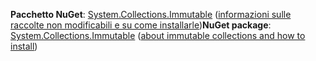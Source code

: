 <span data-ttu-id="c436c-101">**Pacchetto NuGet**: [System.Collections.Immutable](http://go.microsoft.com/fwlink/?LinkId=318047) ([informazioni sulle raccolte non modificabili e su come installarle](/dotnet/api/system.collections.immutable#Remarks))</span><span class="sxs-lookup"><span data-stu-id="c436c-101">**NuGet package**: [System.Collections.Immutable](http://go.microsoft.com/fwlink/?LinkId=318047) ([about immutable collections and how to install](/dotnet/api/system.collections.immutable#Remarks))</span></span>
